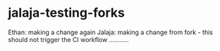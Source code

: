 # jalaja-testing-forks

Ethan: making a change again
Jalaja: making a change from fork - this should not trigger the CI workflow ...........
